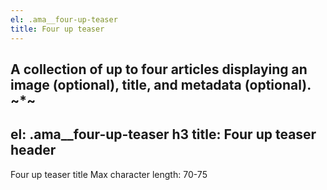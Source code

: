 ```yaml
---
el: .ama__four-up-teaser
title: Four up teaser
---
```

A collection of up to four articles displaying an image (optional), title, and metadata (optional). 
~*~
---
el: .ama__four-up-teaser h3
title: Four up teaser header
---
Four up teaser title
Max character length: 70-75

